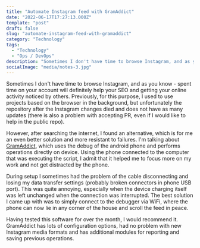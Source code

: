```yaml
---
title: "Automate Instagram feed with GramAddict" 
date: "2022-06-17T17:27:13.000Z"
template: "post"
draft: false
slug: "automate-instagram-feed-with-gramaddict"
category: "Technology"
tags:
  - "Technology"
  - "Ops / DevOps"
description: "Sometimes I don't have time to browse Instagram, and as you know - spent time on your account will definitely help your SEO and getting your online activity noticed by others. For this I have now GramAddict"
socialImage: "media/notes-3.jpg"
---
```

Sometimes I don't have time to browse Instagram, and as you know - spent time on your account will definitely help your SEO and getting your online activity noticed by others. Previously, for this purpose, I used to use projects based on the browser in the background, but unfortunately the repository after the Instagram changes died and does not have as many updates (there is also a problem with accepting PR, even if I would like to help in the public repo). 

However, after searching the internet, I found an alternative, which is for me an even better solution and more resistant to failures. I'm talking about [GramAddict](https://github.com/GramAddict/bot), which uses the debug of the android phone and performs operations directly on device. Using the phone connected to the computer that was executing the script, I admit that it helped me to focus more on my work and not get distracted by the phone. 

During setup I sometimes had the problem of the cable disconnecting and losing my data transfer settings (probably broken connectors in phone USB port). This was quite annoying, especially when the device charging itself was left unchanged when the connection was interrupted. The best solution I came up with was to simply connect to the debugger via WiFi, where the phone can now lie in any corner of the house and scroll the feed in peace. 

Having tested this software for over the month, I would recommend it. GramAddict has lots of configuration options, had no problem with new Instagram media formats and has additional modules for reporting and saving previous operations.
